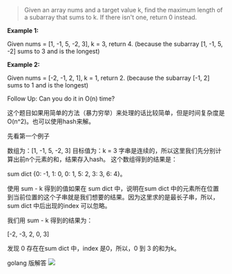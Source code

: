 > Given an array nums and a target value k, find the maximum length of a subarray that sums to k. If there isn't one, return 0 instead.

**Example 1:**

Given nums = [1, -1, 5, -2, 3], k = 3,
return 4. (because the subarray [1, -1, 5, -2] sums to 3 and is the longest)

**Example 2:**

Given nums = [-2, -1, 2, 1], k = 1,
return 2. (because the subarray [-1, 2] sums to 1 and is the longest)

Follow Up:
Can you do it in O(n) time?

这个题目如果用简单的方法（暴力穷举）来处理的话比较简单，但是时间复杂度是O(n^2)。也可以使用hash来解。

先看第一个例子

数组为：[1, -1, 5, -2, 3]       目标值为：k = 3
字串是连续的，所以这里我们先分别计算出前n个元素的和，结果存入hash。
这个数组得到的结果是：

sum dict {0: -1, 1: 0, 0: 1, 5: 2, 3: 3, 6: 4}。

使用 sum - k 得到的值如果在 sum dict 中，说明在sum dict 中的元素所在位置到当前位置的这个子串就是我们想要的结果。因为这里求的是最长子串，所以，sum dict 中后出现的index 可以忽略。

我们用 sum - k 得到的结果为：

[-2, -3, 2, 0, 3]

发现 0 存在在sum dict 中，index 是0，所以，0 到 3 的和为k。


golang 版解答
![](http://media.gusibi.mobi/bc7f4b7c79a78efcdaa84869ca123c48.png)
